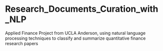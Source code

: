 # Research_Documents_Curation_with_NLP
Applied Finance Project from UCLA Anderson, using natural language processing techniques to classify and summarize quantitative finance research papers
